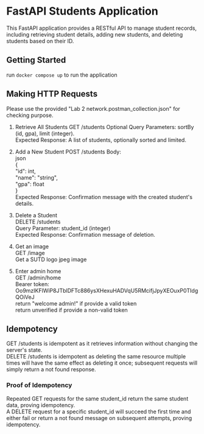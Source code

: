 # FastAPI Students Application

This FastAPI application provides a RESTful API to manage student records, including retrieving student details, adding new students, and deleting students based on their ID.

## Getting Started

run `docker compose up` to run the application

## Making HTTP Requests

Please use the provided "Lab 2 network.postman_collection.json" for checking purpose.

1. Retrieve All Students
   GET /students
   Optional Query Parameters: sortBy (id, gpa), limit (integer).  
   Expected Response: A list of students, optionally sorted and limited.

2. Add a New Student
   POST /students
   Body:  
   json  
   {  
   "id": int,  
   "name": "string",  
   "gpa": float  
   }  
   Expected Response: Confirmation message with the created student's details.

3. Delete a Student  
   DELETE /students  
   Query Parameter: student_id (integer)  
   Expected Response: Confirmation message of deletion.

4. Get an image  
   GET /image  
   Get a SUTD logo jpeg image

5. Enter admin home  
   GET /admin/home  
   Bearer token: Oo9mzIKFlWiP8JTblDFTc886ysXHexuHADVqU5RMcifjJpyXEOuxP0TIdgQOiVeJ  
   return "welcome admin!" if provide a valid token  
   return unverified if provide a non-valid token

## Idempotency

GET /students is idempotent as it retrieves information without changing the server's state.  
DELETE /students is idempotent as deleting the same resource multiple times will have the same effect as deleting it once; subsequent requests will simply return a not found response.

### Proof of Idempotency

Repeated GET requests for the same student_id return the same student data, proving idempotency.  
A DELETE request for a specific student_id will succeed the first time and either fail or return a not found message on subsequent attempts, proving idempotency.
